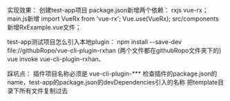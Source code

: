 实现效果：
创建test-app项目
package.json新增两个依赖： rxjs vue-rx；
main.js新增 import VueRx from 'vue-rx';  Vue.use(VueRx);
src/components 新增RxExample.vue文件；

test-app测试项目怎么引入本地plugin：
npm install --save-dev file://githubRopo/vue-cli-plugin-rxhan (两个文件都在githubRopo文件夹下的)
vue invoke vue-cli-plugin-rxhan、

踩坑点：
插件项目名称必须是 vue-cli-plugin-***
检查插件的package.json的name，test-app的package.json的devDependencies引入的名称
把template目录下所有文件复制过去